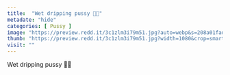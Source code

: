 ```yaml
---
title:  "Wet dripping pussy 💖💦"
metadate: "hide"
categories: [ Pussy ]
image: "https://preview.redd.it/3c1zlm3i79m51.jpg?auto=webp&s=208a01fad509d8976e35f96345cf38ca011e4695"
thumb: "https://preview.redd.it/3c1zlm3i79m51.jpg?width=1080&crop=smart&auto=webp&s=8beb611cab944b10270c123fd819b1ab4ab862b1"
visit: ""
---
```

Wet dripping pussy 💖💦
